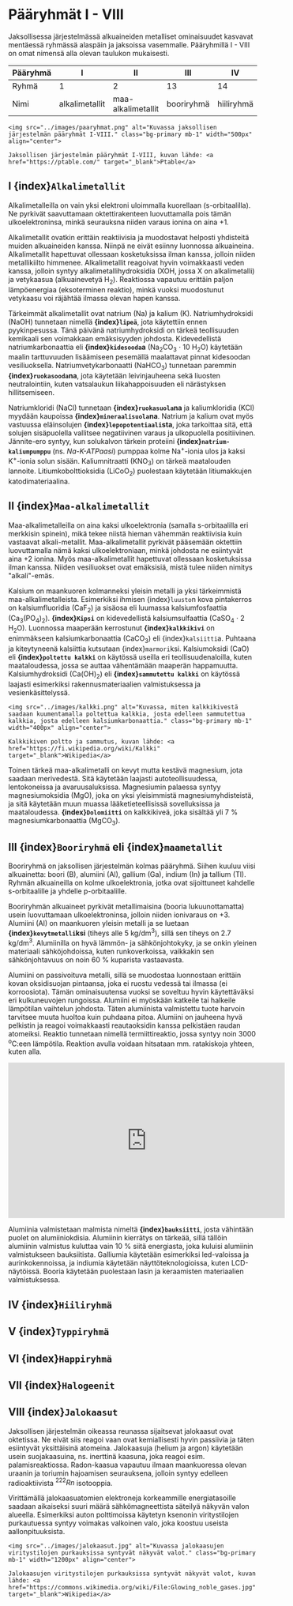# Pääryhmät I - VIII

Jaksollisessa järjestelmässä alkuaineiden metalliset ominaisuudet kasvavat mentäessä ryhmässä alaspäin ja jaksoissa vasemmalle. Pääryhmillä I - VIII on omat nimensä alla olevan taulukon mukaisesti.

| Pääryhmä | I              | II                 | III        | IV         | V          | VI         | VII        | VIII       |
| -------- | -------------- | ------------------ | ---------- | ---------- | ---------- | ---------- | ---------- | ---------- |
| Ryhmä    | 1              | 2                  | 13         | 14         | 15         | 16         | 17         | 18         |
| Nimi     | alkalimetallit | maa-alkalimetallit | booriryhmä | hiiliryhmä | typpiryhmä | happiryhmä | halogeenit | jalokaasut |


```{figure-md} Jaksollisen järjestelmän pääryhmät
<img src="../images/paaryhmat.png" alt="Kuvassa jaksollisen järjestelmän pääryhmät I-VIII." class="bg-primary mb-1" width="500px" align="center">

Jaksollisen järjestelmän pääryhmät I-VIII, kuvan lähde: <a href="https://ptable.com/" target="_blank">Ptable</a>
```

## I {index}`Alkalimetallit`
Alkalimetalleilla on vain yksi elektroni uloimmalla kuorellaan (s-orbitaalilla). Ne pyrkivät saavuttamaan oktettirakenteen luovuttamalla pois tämän ulkoelektroninsa, minkä seurauksna niiden varaus ionina on aina +1.

Alkalimetallit ovatkin erittäin reaktiivisia ja muodostavat helposti yhdisteitä muiden alkuaineiden kanssa. Niinpä ne eivät esiinny luonnossa alkuaineina. Alkalimetallit hapettuvat ollessaan kosketuksissa ilman kanssa, jolloin niiden metallikiilto himmenee. Alkalimetallit reagoivat hyvin voimakkaasti veden kanssa, jolloin syntyy alkalimetallihydroksidia (XOH, jossa X on alkalimetalli) ja vetykaasua (alkuainevetyä H<sub>2</sub>). Reaktiossa vapautuu erittäin paljon lämpöenergiaa (eksoterminen reaktio), minkä vuoksi muodostunut vetykaasu voi räjähtää ilmassa olevan hapen kanssa.

Tärkeimmät alkalimetallit ovat natrium (Na) ja kalium (K). Natriumhydroksidi (NaOH) tunnetaan nimellä **{index}`lipeä`**, jota käytettiin ennen pyykinpesussa. Tänä päivänä natriumhydroksidi on tärkeä teollisuuden kemikaali sen voimakkaan emäksisyyden johdosta. Kidevedellistä natriumkarbonaattia eli **{index}`kidesooda`a** (Na<sub>2</sub>CO<sub>3</sub> $\cdot$ 10 H<sub>2</sub>O) käytetään maalin tarttuvuuden lisäämiseen pesemällä maalattavat pinnat kidesoodan vesiliuoksella. Natriumvetykarbonaatti (NaHCO<sub>3</sub>) tunnetaan paremmin **{index}`ruokasooda`na**, jota käytetään leivinjauheena sekä liuosten neutralointiin, kuten vatsalaukun liikahappoisuuden eli närästyksen hillitsemiseen.

Natriumkloridi (NaCl) tunnetaan **{index}`ruokasuola`na** ja kaliumkloridia (KCl) myydään kaupoissa **{index}`mineraalisuola`na**. Natrium ja kalium ovat myös vastuussa eläinsolujen **{index}`lepopotentiaali`sta**, joka tarkoittaa sitä, että solujen sisäpuolella vallitsee negatiivinen varaus ja ulkopuolella positiivinen. Jännite-ero syntyy, kun solukalvon tärkein proteiini **{index}`natrium-kaliumpumppu`** (ns. *Na-K-ATPaasi*) pumppaa kolme Na<sup>+</sup>-ionia ulos ja kaksi K<sup>+</sup>-ionia solun sisään. Kaliumnitraatti (KNO<sub>3</sub>) on tärkeä maatalouden lannoite. Litiumkobolttioksidia (LiCoO<sub>2</sub>) puolestaan käytetään litiumakkujen katodimateriaalina.

## II {index}`Maa-alkalimetallit`
Maa-alkalimetalleilla on aina kaksi ulkoelektronia (samalla s-orbitaalilla eri merkkisin spinein), mikä tekee niistä hieman vähemmän reaktiivisia kuin vastaavat alkali-metallit. Maa-alkalimetallit pyrkivät pääsemään oktettiin luovuttamalla nämä kaksi ulkoelektroniaan, minkä johdosta ne esiintyvät aina +2 ionina. Myös maa-alkalimetallit hapettuvat ollessaan kosketuksissa ilman kanssa. Niiden vesiliuokset ovat emäksisiä, mistä tulee niiden nimitys "alkali"-emäs.

Kalsium on maankuoren kolmanneksi yleisin metalli ja yksi tärkeimmistä maa-alkalimetalleista. Esimerkiksi ihmisen {index}`luusto`n kova pintakerros on kalsiumfluoridia (CaF<sub>2</sub>) ja sisäosa eli luumassa kalsiumfosfaattia (Ca<sub>3</sub>(PO<sub>4</sub>)<sub>2</sub>). **{index}`Kipsi`** on kidevedellistä kalsiumsulfaattia (CaSO<sub>4</sub> $\cdot$ 2 H<sub>2</sub>O). Luonnossa maaperään kerrostunut **{index}`kalkkikivi`** on enimmäkseen kalsiumkarbonaattia (CaCO<sub>3</sub>) eli {index}`kalsiitti`a. Puhtaana ja kiteytyneenä kalsiittia kutsutaan {index}`marmori`ksi. Kalsiumoksidi (CaO) eli **{index}`poltettu kalkki`** on käytössä useilla eri teollisuudenaloilla, kuten maataloudessa, jossa se auttaa vähentämään maaperän happamuutta. Kalsiumhydroksidi (Ca(OH)<sub>2</sub>) eli **{index}`sammutettu kalkki`** on käytössä laajasti esimerkiksi rakennusmateriaalien valmistuksessa ja vesienkäsittelyssä.

```{figure-md} Kalkki
<img src="../images/kalkki.png" alt="Kuvassa, miten kalkkikivestä saadaan kuumentamalla poltettua kalkkia, josta edelleen sammutettua kalkkia, josta edelleen kalsiumkarbonaattia." class="bg-primary mb-1" width="400px" align="center">

Kalkkikiven poltto ja sammutus, kuvan lähde: <a href="https://fi.wikipedia.org/wiki/Kalkki" target="_blank">Wikipedia</a>
```

Toinen tärkeä maa-alkalimetalli on kevyt mutta kestävä magnesium, jota saadaan merivedestä. Sitä käytetään laajasti autoteollisuudessa, lentokoneissa ja avaruusaluksissa. Magnesiumin palaessa syntyy magnesiumoksidia (MgO), joka on yksi yleisimmistä magnesiumyhdisteistä, ja sitä käytetään muun muassa lääketieteellisissä sovelluksissa ja maataloudessa. **{index}`Dolomiitti`** on kalkkikiveä, joka sisältää yli 7 % magnesiumkarbonaattia (MgCO<sub>3</sub>).

## III {index}`Booriryhmä` eli {index}`maametallit`
Booriryhmä on jaksollisen järjestelmän kolmas pääryhmä. Siihen kuuluu viisi alkuainetta: boori (B), alumiini (Al), gallium (Ga), indium (In) ja tallium (Tl). Ryhmän alkuaineilla on kolme ulkoelektronia, jotka ovat sijoittuneet kahdelle s-orbitaalille ja yhdelle p-orbitaalille.

Booriryhmän alkuaineet pyrkivät metallimaisina (booria lukuunottamatta) usein luovuttamaan ulkoelektroninsa, jolloin niiden ionivaraus on +3. Alumiini (Al) on maankuoren yleisin metalli ja se luetaan **{index}`kevytmetalli`ksi** (tiheys alle 5 kg/dm<sup>3</sup>), sillä sen tiheys on 2.7 kg/dm<sup>3</sup>. Alumiinilla on hyvä lämmön- ja sähkönjohtokyky, ja se onkin yleinen materiaali sähköjohdoissa, kuten runkoverkoissa, vaikkakin sen sähkönjohtavuus on noin 60 % kuparista vastaavasta.

Alumiini on passivoituva metalli, sillä se muodostaa luonnostaan erittäin kovan oksidisuojan pintaansa, joka ei ruostu vedessä tai ilmassa (ei korroosiota). Tämän ominaisuutensa vuoksi se soveltuu hyvin käytettäväksi eri kulkuneuvojen rungoissa. Alumiini ei myöskään katkeile tai halkeile lämpötilan vaihtelun johdosta. Täten alumiinista valmistettu tuote harvoin tarvitsee muuta huoltoa kuin puhdaana pitoa. Alumiini on jauheena hyvä pelkistin ja reagoi voimakkaasti reautaoksidin kanssa pelkistäen raudan atomeiksi. Reaktio tunnetaan nimellä termiittireaktio, jossa syntyy noin 3000 <sup>o</sup>C:een lämpötila. Reaktion avulla voidaan hitsataan mm. ratakiskoja yhteen, kuten alla.

<iframe width="560" height="315" src="https://www.youtube-nocookie.com/embed/5uxsFglz2ig" title="YouTube video player" frameborder="0" allow="accelerometer; autoplay; clipboard-write; encrypted-media; gyroscope; picture-in-picture; web-share" allowfullscreen></iframe>

Alumiinia valmistetaan malmista nimeltä **{index}`bauksiitti`**, josta vähintään puolet on alumiiniokdisia. Alumiinin kierrätys on tärkeää, sillä tällöin alumiinin valmistus kuluttaa vain 10 % siitä energiasta, joka kuluisi alumiinin valmistukseen bauksiitista. Galliumia käytetään esimerkiksi led-valoissa ja aurinkokennoissa, ja indiumia käytetään näyttöteknologioissa, kuten LCD-näytöissä. Booria käytetään puolestaan lasin ja keraamisten materiaalien valmistuksessa.

## IV {index}`Hiiliryhmä`

## V {index}`Typpiryhmä`

## VI {index}`Happiryhmä`

## VII {index}`Halogeenit`

## VIII {index}`Jalokaasut`
Jaksollisen järjestelmän oikeassa reunassa sijaitsevat jalokaasut ovat oktetissa. Ne eivät siis reagoi vaan ovat kemiallisesti hyvin passiivia ja täten esiintyvät yksittäisinä atomeina. Jalokaasuja (helium ja argon) käytetään usein suojakaasuina, ns. inerttinä kaasuna, joka reagoi esim. palamisreaktiossa. Radon-kaasua vapautuu ilmaan maankuoressa olevan uraanin ja toriumin hajoamisen seurauksena, jolloin syntyy edelleen radioaktiivista $^{222}Rn$ isotooppia.

Virittämällä jalokaasuatomien elektroneja korkeammille energiatasoille saadaan aikaiseksi suuri määrä sähkömagneettista säteilyä näkyvän valon alueella. Esimerkiksi auton polttimoissa käytetyn ksenonin viritystilojen purkautuessa syntyy voimakas valkoinen valo, joka koostuu useista aallonpituuksista.
```{figure-md} Jalokaasujen purkauksia
<img src="../images/jalokaasut.jpg" alt="Kuvassa jalokaasujen viritystilojen purkauksissa syntyvät näkyvät valot." class="bg-primary mb-1" width="1200px" align="center">

Jalokaasujen viritystilojen purkauksissa syntyvät näkyvät valot, kuvan lähde: <a href="https://commons.wikimedia.org/wiki/File:Glowing_noble_gases.jpg" target="_blank">Wikipedia</a>
```